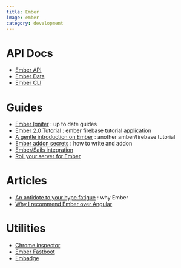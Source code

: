 ```yaml
---
title: Ember
image: ember
category: development
---
```

# API Docs

- [Ember API](http://emberjs.com/api/)
- [Ember Data](http://emberjs.com/api/data/)
- [Ember CLI](https://ember-cli.com/api/)

# Guides

- [Ember Igniter](http://emberigniter.com/) : up to date guides
- [Ember 2.0 Tutorial](http://yoember.com/) : ember firebase tutorial application
- [A gentle introduction on Ember](https://medium.com/@jamesfuthey/a-gentle-introduction-to-ember-2-0-8ef1f378ee4#.qk5gcziqb) : another amber/firebase tutorial
- [Ember addon secrets](http://emberup.co/ember-addon-secrets/) : how to write and addon
- [Ember/Sails integration](http://thetechcofounder.com/getting-on-like-a-yacht-on-fire-sail-js-ember-js/)
- [Roll your server for Ember](http://thetechcofounder.com/roll-your-own-node-js-api-for-ember/)

# Articles

- [An antidote to your hype fatigue](http://brewhouse.io/blog/2015/05/13/emberjs-an-antidote-to-your-hype-fatigue.html) : why Ember
- [Why I recommend Ember over Angular](http://blog.yodersolutions.com/why-i-recommend-emberjs-over-angularjs/)

# Utilities

- [Chrome inspector](https://chrome.google.com/webstore/detail/ember-inspector/bmdblncegkenkacieihfhpjfppoconhi)
- [Ember Fastboot](https://www.ember-fastboot.com/)
- [Embadge](https://embadge.io/)
